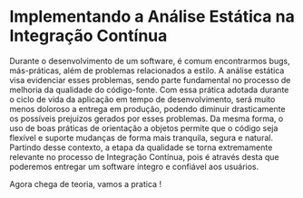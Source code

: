 # Implementando a Análise Estática na Integração Contínua

Durante o desenvolvimento de um software, é comum encontrarmos bugs, más-práticas, além de problemas relacionados a estilo.
A análise estática visa evidenciar esses problemas, sendo parte fundamental no processo de melhoria da qualidade do código-fonte.
Com essa prática adotada durante o ciclo de vida da aplicação em tempo de desenvolvimento, será muito menos doloroso a entrega em produção, podendo diminuir drasticamente os possíveis prejuizos gerados por esses problemas.
Da mesma forma, o uso de boas práticas de orientação a objetos permite que o código seja flexível e suporte mudanças de forma mais tranquila, segura e natural.
Partindo desse contexto, a etapa da qualidade se torna extremamente relevante no processo de Integração Contínua, pois é através desta que poderemos entregar um software íntegro e confiável aos usuários.

Agora chega de teoria, vamos a pratica !
